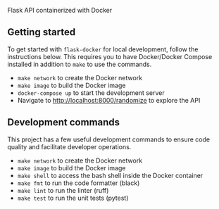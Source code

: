 Flask API containerized with Docker

## Getting started
To get started with `flask-docker` for local development, follow the instructions below. This requires you to have Docker/Docker Compose installed in addition to `make` to use the commands.
* `make network` to create the Docker network
* `make image` to build the Docker image
* `docker-compose up` to start the development server
* Navigate to [http://localhost:8000/randomize](http://localhost:8000/randomize) to explore the API

## Development commands
This project has a few useful development commands to ensure code quality and facilitate developer operations.
* `make network` to create the Docker network
* `make image` to build the Docker image
* `make shell` to access the bash shell inside the Docker container
* `make fmt` to run the code formatter (black)
* `make lint` to run the linter (ruff)
* `make test` to run the unit tests (pytest)

